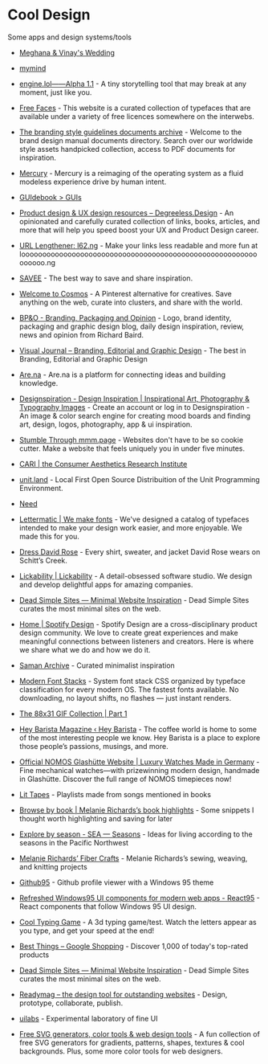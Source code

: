 # Cool Design

Some apps and design systems/tools

- [Meghana & Vinay's Wedding](https://meghanawedsvinay.co.in/)
- [mymind](https://access.mymind.com/colors)
- [engine.lol——Alpha 1.1](https://engine.lol) - A tiny storytelling tool that may break at any moment, just like you.
- [Free Faces](https://www.freefaces.gallery/) - This website is a curated collection of typefaces that are available under a variety of free licences somewhere on the interwebs.
- [The branding style guidelines documents archive](https://brandingstyleguides.com/) - Welcome to the brand design manual documents directory. Search over our worldwide style assets handpicked collection, access to PDF documents for inspiration.
- [Mercury](https://www.mercuryos.com/) - Mercury is a reimaging of the operating system as a fluid modeless experience drive by human intent.
- [GUIdebook > GUIs](https://guidebookgallery.org/guis)
- [Product design & UX design resources – Degreeless.Design](https://www.degreeless.design/) - An opinionated and carefully curated collection of links, books, articles, and more that will help you speed boost your UX and Product Design career.
- [URL Lengthener: l62.ng](https://loooooooooooooooooooooooooooooooooooooooooooooooooooooooooooooo.ng/) - Make your links less readable and more fun at loooooooooooooooooooooooooooooooooooooooooooooooooooooooooooooo.ng
- [SAVEE](https://savee.it/) - The best way to save and share inspiration.
- [Welcome to Cosmos](https://www.cosmos.so/) - A Pinterest alternative for creatives. Save anything on the web, curate into clusters, and share with the world.
- [BP&O - Branding, Packaging and Opinion](https://bpando.org/) - Logo, brand identity, packaging and graphic design blog, daily design inspiration, review, news and opinion from Richard Baird.
- [Visual Journal – Branding, Editorial and Graphic Design](https://visualjournal.it/) - The best in Branding, Editorial and Graphic Design
- [Are.na](https://www.are.na/) - Are.na is a platform for connecting ideas and building knowledge.
- [Designspiration - Design Inspiration | Inspirational Art, Photography & Typography Images](https://www.designspiration.com/) - Create an account or log in to Designspiration - An image &amp; color search engine for creating mood boards and finding art, design, logos, photography, app &amp; ui inspiration.
- [Stumble Through mmm.page](https://build.mmm.page/explore) - Websites don't have to be so cookie cutter. Make a website that feels uniquely you in under five minutes.
- [CARI | the Consumer Aesthetics Research Institute](https://cari.institute/)
- [unit.land](https://unit.land/) - Local First Open Source Distribuition of the Unit Programming Environment.
- [Need](https://www.need.app/)
- [Lettermatic | We make fonts](https://lettermatic.com/) - We've designed a catalog of typefaces intended to make your design work easier, and more enjoyable. We made this for you.
- [Dress David Rose](https://davidrose.style/) - Every shirt, sweater, and jacket David Rose wears on Schitt’s Creek.
- [Lickability | Lickability](https://lickability.com/) - A detail-obsessed software studio. We design and develop delightful apps for amazing companies.
- [Dead Simple Sites — Minimal Website Inspiration](https://deadsimplesites.com) - Dead Simple Sites curates the most minimal sites on the web.
- [Home | Spotify Design](https://spotify.design/) - Spotify Design are a cross-disciplinary product design community. We love to create great experiences and make meaningful connections between listeners and creators. Here is where we share what we do and how we do it.
- [Saman Archive](https://archive.saman.design/) - Curated minimalist inspiration
- [Modern Font Stacks](https://modernfontstacks.com/) - System font stack CSS organized by typeface classification for every modern OS. The fastest fonts available. No downloading, no layout shifts, no flashes — just instant renders.
- [The 88x31 GIF Collection | Part 1](https://cyber.dabamos.de/88x31/)
- [Hey Barista Magazine ‹ Hey Barista](https://hey-barista.com/) - The coffee world is home to some of the most interesting people we know. Hey Barista is a place to explore those people’s passions, musings, and more.
- [Official NOMOS Glashütte Website | Luxury Watches Made in Germany](https://nomos-glashuette.com/en) - Fine mechanical watches—with prizewinning modern design, handmade in Glashütte. Discover the full range of NOMOS timepieces now!

- [Lit Tapes](https://littapes.melanie-richards.com/) - Playlists made from songs mentioned in books
- [Browse by book | Melanie Richards’s book highlights](https://highlights.melanie-richards.com/) - Some snippets I thought worth highlighting and saving for later
- [Explore by season - SEA — Seasons](https://seasons.melanie-richards.com/) - Ideas for living according to the seasons in the Pacific Northwest
- [Melanie Richards’ Fiber Crafts](https://fiber.melanie-richards.com/) - Melanie Richards’s sewing, weaving, and knitting projects
- [Github95](https://github95.vercel.app/) - Github profile viewer with a Windows 95 theme
- [Refreshed Windows95 UI components for modern web apps - React95](https://react95.io/) - React components that follow Windows 95 UI design.
- [Cool Typing Game](https://cooltypinggame.com/) - A 3d typing game/test. Watch the letters appear as you type, and get your speed at the end!
- [Best Things – Google Shopping](https://shopping.google.com/m/bestthings/) - Discover 1,000 of today's top-rated products
- [Dead Simple Sites — Minimal Website Inspiration](https://deadsimplesites.com/) - Dead Simple Sites curates the most minimal sites on the web.
- [Readymag – the design tool for outstanding websites](https://readymag.com/) - Design, prototype, collaborate, publish.
- [uilabs](https://www.uilabs.dev/) - Experimental laboratory of fine UI
- [Free SVG generators, color tools & web design tools](https://fffuel.co/) - A fun collection of free SVG generators for gradients, patterns, shapes, textures & cool backgrounds. Plus, some more color tools for web designers.